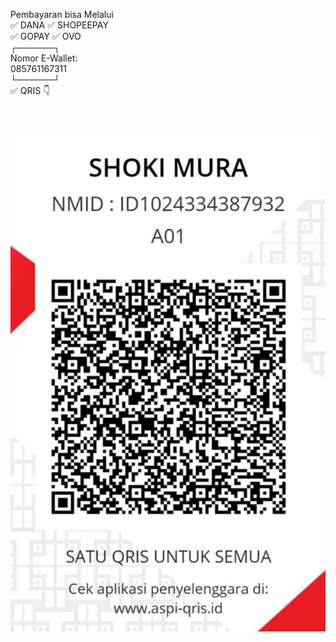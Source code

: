 Pembayaran bisa Melalui <br/>
✅ DANA      ✅ SHOPEEPAY<br/>
✅ GOPAY    ✅ OVO <br/>
┌──────┐ <br/>
Nomor E-Wallet: <br/>
 085761167311 <br/>
└──────┘ <br/>
✅ QRIS 👇<br/> <br/><br/><br/>
<img src="https://raw.githubusercontent.com/reevrm/qris/main/shokymura.jpg"/>
